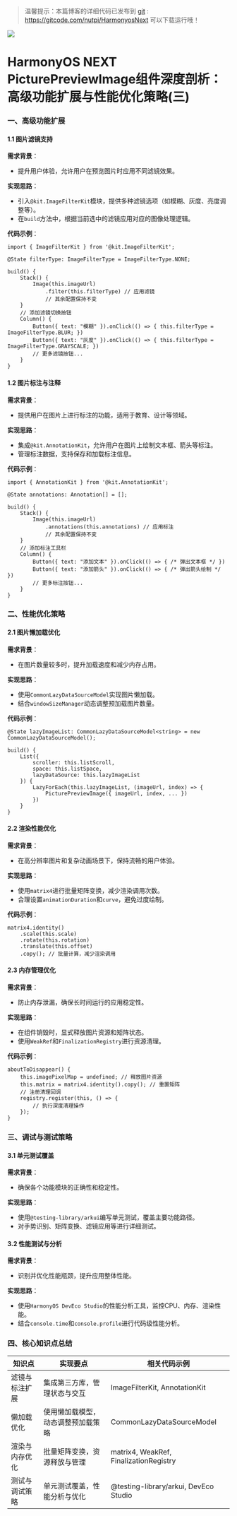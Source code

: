  
> 温馨提示：本篇博客的详细代码已发布到 [git](https://gitcode.com/nutpi/HarmonyosNext) : https://gitcode.com/nutpi/HarmonyosNext 可以下载运行哦！

![](https://files.mdnice.com/user/47561/03254607-917a-4012-814f-f5cd01108d09.png)

# HarmonyOS NEXT PicturePreviewImage组件深度剖析：高级功能扩展与性能优化策略(三)

### 一、高级功能扩展

#### 1.1 图片滤镜支持
**需求背景**：
- 提升用户体验，允许用户在预览图片时应用不同滤镜效果。

**实现思路**：
- 引入`@kit.ImageFilterKit`模块，提供多种滤镜选项（如模糊、灰度、亮度调整等）。
- 在`build`方法中，根据当前选中的滤镜应用对应的图像处理逻辑。

**代码示例**：
```ets
import { ImageFilterKit } from '@kit.ImageFilterKit';

@State filterType: ImageFilterType = ImageFilterType.NONE;

build() {
    Stack() {
        Image(this.imageUrl)
            .filter(this.filterType) // 应用滤镜
            // 其余配置保持不变
    }
    // 添加滤镜切换按钮
    Column() {
        Button({ text: "模糊" }).onClick(() => { this.filterType = ImageFilterType.BLUR; })
        Button({ text: "灰度" }).onClick(() => { this.filterType = ImageFilterType.GRAYSCALE; })
        // 更多滤镜按钮...
    }
}
```

#### 1.2 图片标注与注释
**需求背景**：
- 提供用户在图片上进行标注的功能，适用于教育、设计等领域。

**实现思路**：
- 集成`@kit.AnnotationKit`，允许用户在图片上绘制文本框、箭头等标注。
- 管理标注数据，支持保存和加载标注信息。

**代码示例**：
```ets
import { AnnotationKit } from '@kit.AnnotationKit';

@State annotations: Annotation[] = [];

build() {
    Stack() {
        Image(this.imageUrl)
            .annotations(this.annotations) // 应用标注
            // 其余配置保持不变
    }
    // 添加标注工具栏
    Column() {
        Button({ text: "添加文本" }).onClick(() => { /* 弹出文本框 */ })
        Button({ text: "添加箭头" }).onClick(() => { /* 弹出箭头绘制 */ })
        // 更多标注按钮...
    }
}
```

### 二、性能优化策略

#### 2.1 图片懒加载优化
**需求背景**：
- 在图片数量较多时，提升加载速度和减少内存占用。

**实现思路**：
- 使用`CommonLazyDataSourceModel`实现图片懒加载。
- 结合`windowSizeManager`动态调整预加载图片数量。

**代码示例**：
```ets
@State lazyImageList: CommonLazyDataSourceModel<string> = new CommonLazyDataSourceModel();

build() {
    List({
        scroller: this.listScroll,
        space: this.listSpace,
        lazyDataSource: this.lazyImageList
    }) {
        LazyForEach(this.lazyImageList, (imageUrl, index) => {
            PicturePreviewImage({ imageUrl, index, ... })
        })
    }
}
```

#### 2.2 渲染性能优化
**需求背景**：
- 在高分辨率图片和复杂动画场景下，保持流畅的用户体验。

**实现思路**：
- 使用`matrix4`进行批量矩阵变换，减少渲染调用次数。
- 合理设置`animationDuration`和`curve`，避免过度绘制。

**代码示例**：
```ets
matrix4.identity()
    .scale(this.scale)
    .rotate(this.rotation)
    .translate(this.offset)
    .copy(); // 批量计算，减少渲染调用
```

#### 2.3 内存管理优化
**需求背景**：
- 防止内存泄漏，确保长时间运行的应用稳定性。

**实现思路**：
- 在组件销毁时，显式释放图片资源和矩阵状态。
- 使用`WeakRef`和`FinalizationRegistry`进行资源清理。

**代码示例**：
```ets
aboutToDisappear() {
    this.imagePixelMap = undefined; // 释放图片资源
    this.matrix = matrix4.identity().copy(); // 重置矩阵
    // 注册清理回调
    registry.register(this, () => {
        // 执行深度清理操作
    });
}
```

### 三、调试与测试策略

#### 3.1 单元测试覆盖
**需求背景**：
- 确保各个功能模块的正确性和稳定性。

**实现思路**：
- 使用`@testing-library/arkui`编写单元测试，覆盖主要功能路径。
- 对手势识别、矩阵变换、滤镜应用等进行详细测试。

#### 3.2 性能测试与分析
**需求背景**：
- 识别并优化性能瓶颈，提升应用整体性能。

**实现思路**：
- 使用`HarmonyOS DevEco Studio`的性能分析工具，监控CPU、内存、渲染性能。
- 结合`console.time`和`console.profile`进行代码级性能分析。

### 四、核心知识点总结

| 知识点                | 实现要点                          | 相关代码示例               |
|-----------------------|----------------------------------|--------------------------|
| 滤镜与标注扩展        | 集成第三方库，管理状态与交互      | ImageFilterKit, AnnotationKit |
| 懒加载优化            | 使用懒加载模型，动态调整预加载策略 | CommonLazyDataSourceModel   |
| 渲染与内存优化        | 批量矩阵变换，资源释放与管理      | matrix4, WeakRef, FinalizationRegistry |
| 测试与调试策略        | 单元测试覆盖，性能分析与优化      | @testing-library/arkui, DevEco Studio |
 